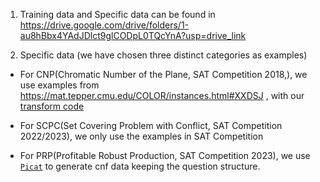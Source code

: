 1. Training data and Specific data can be found in https://drive.google.com/drive/folders/1-au8hBbx4YAdJDlct9glCODpL0TQcYnA?usp=drive_link

2. Specific data (we have chosen three distinct categories as examples)
   
* For CNP(Chromatic Number of the Plane, SAT Competition 2018,), we use examples from https://mat.tepper.cmu.edu/COLOR/instances.html#XXDSJ , with our [transform code](./CNP_generate/)

* For SCPC(Set Covering Problem with Conflict, SAT Competition 2022/2023), we only use the examples in SAT Competition

* For PRP(Profitable Robust Production, SAT Competition 2023), we use [`Picat`](http://picat-lang.org/) to generate cnf data keeping the question structure.

